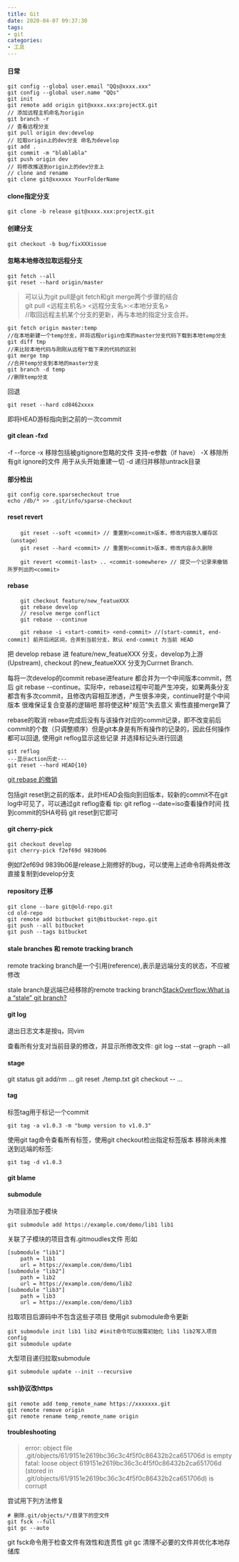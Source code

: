 ```yaml
---
title: Git
date: 2020-04-07 09:37:30
tags:
- git
categories: 
- 工具
---
```

#### 日常
```
git config --global user.email "QQs@xxxx.xxx"
git config --global user.name "QQs"
git init
git remote add origin git@xxxx.xxx:projectX.git
// 添加远程主机命名为origin
git branch -r
// 查看远程分支
git pull origin dev:develop
// 拉取origin上的dev分支 命名为develop
git add .
git commit -m "blablabla"
git push origin dev
// 将修改推送到origin上的dev分支上
// clone and rename 
git clone git@xxxxxx YourFolderName
```
#### clone指定分支
```
git clone -b release git@xxxx.xxx:projectX.git
```
#### 创建分支
```
git checkout -b bug/fixXXXissue
```
#### 忽略本地修改拉取远程分支
```
git fetch --all
git reset --hard origin/master
```
> 可以认为git pull是git fetch和git merge两个步骤的结合<br>
> git pull <远程主机名> <远程分支名>:<本地分支名><br>
//取回远程主机某个分支的更新，再与本地的指定分支合并。

```
git fetch origin master:temp 
//在本地新建一个temp分支，并将远程origin仓库的master分支代码下载到本地temp分支
git diff tmp 
//来比较本地代码与刚刚从远程下载下来的代码的区别
git merge tmp
//合并temp分支到本地的master分支
git branch -d temp
//删除temp分支
```
回退
```
git reset --hard cd8462xxxx
```
即将HEAD游标指向到之前的一次commit
#### git clean -fxd
-f --force
-x 移除包括被gitignore忽略的文件 支持-e参数（if have）
-X 移除所有git ignore的文件 用于从头开始重建一切
-d 递归并移除untrack目录
#### 部分检出
```
git config core.sparsecheckout true
echo /db/* >> .git/info/sparse-checkout
```
#### reset revert
```
    git reset --soft <commit> // 重置到<commit>版本，修改内容放入缓存区（unstage）
    git reset --hard <commit> // 重置到<commit>版本，修改内容永久删除

    git revert <commit-last> .. <commit-somewhere> // 提交一个记录来撤销所罗列出的<commit>
```
#### rebase
```
    git checkout feature/new_featueXXX
    git rebase develop
    // resolve merge conflict
    git rebase --continue
```
```
    git rebase -i <start-commit> <end-commit> //(start-commit, end-commit] 前开后闭区间，合并到当前分支，默认 end-commit 为当前 HEAD
```
把 develop rebase 进 feature/new_featueXXX 分支，develop为上游(Upstream), checkout 的new_featueXXX 分支为Currnet Branch.

每将一次develop的commit rebase进feature 都合并为一个中间版本commit，然后 git rebase --continue。实际中，rebase过程中可能产生冲突，如果两条分支都含有多次commit，且修改内容相互渗透，产生很多冲突，continue时是个中间版本 很难保证复合变基的逻辑吧 那将使这种"规范"失去意义 索性直接merge算了

rebase的取消
rebase完成后没有与该操作对应的commit记录，即不改变前后commit的个数（只调整顺序）但是git本身是有所有操作的记录的，因此任何操作都可以回退, 使用git reflog显示这些记录 并选择标记头进行回退
```
git reflog
---显示action历史---
git reset --hard HEAD{10}
```
[git rebase 的撤销](https://www.cnblogs.com/suanec/p/7511137.html)

包括git reset到之前的版本，此时HEAD会指向到旧版本，较新的commit不在git log中可见了，可以通过git reflog查看 tip: git reflog --date=iso查看操作时间 
找到commit的SHA号码 git reset到它即可

#### git cherry-pick
```
git checkout develop
git cherry-pick f2ef69d 9839b06
```
例如f2ef69d 9839b06是release上刚修好的bug，可以使用上述命令将两处修改直接复制到develop分支
#### repository 迁移
```
git clone --bare git@old-repo.git 
cd old-repo
git remote add bitbucket git@bitbucket-repo.git
git push --all bitbucket
git push --tags bitbucket
```

#### stale branches 和 remote tracking branch
remote tracking branch是一个引用(reference),表示是远端分支的状态，不应被修改

stale branch是远端已经移除的remote tracking branch[StackOverflow:What is a “stale” git branch?](https://stackoverflow.com/questions/29112156/what-is-a-stale-git-branch)

#### git log
退出日志文本是按q，同vim

查看所有分支对当前目录的修改，并显示所修改文件:
git log --stat --graph --all

#### stage
git status
git add/rm <file>...
git reset ./temp.txt
git checkout -- <file>...

#### tag
标签tag用于标记一个commit
```
git tag -a v1.0.3 -m "bump version to v1.0.3"
```
使用git tag命令查看所有标签，使用git checkout检出指定标签版本
移除尚未推送到远端的标签:
```
git tag -d v1.0.3
```
#### git blame

#### submodule
为项目添加子模块
```
git submodule add https://example.com/demo/lib1 lib1
```
关联了子模块的项目含有.gitmoudles文件 形如
```
[submodule "lib1"]
    path = lib1
    url = https://example.com/demo/lib1
[submodule "lib2"]
    path = lib2
    url = https://example.com/demo/lib2
[submodule "lib3"]
    path = lib3
    url = https://example.com/demo/lib3
```
拉取项目后源码中不包含这些子项目 使用git submodule命令更新
```
git submodule init lib1 lib2 #init命令可以按需初始化 lib1 lib2写入项目config
git submodule update

```
大型项目递归拉取submodule
```
git submodule update --init --recursive
```
#### ssh协议改https
```
git remote add temp_remote_name https://xxxxxxx.git
git remote remove origin
git remote rename temp_remote_name origin
```

#### troubleshooting 
> error: object file .git/objects/61/9151e2619bc36c3c4f5f0c86432b2ca651706d is empty fatal: loose object 619151e2619bc36c3c4f5f0c86432b2ca651706d (stored in .git/objects/61/9151e2619bc36c3c4f5f0c86432b2ca651706d) is corrupt

尝试用下列方法修复
```
# 删除.git/objects/*/目录下的空文件
git fsck --full 
git gc --auto
```
git fsck命令用于检查文件有效性和连贯性
git gc 清理不必要的文件并优化本地存储库